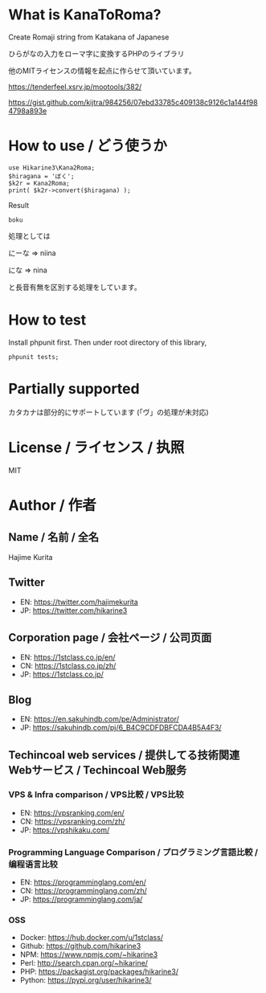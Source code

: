 # What is KanaToRoma?
Create Romaji string from Katakana of Japanese

ひらがなの入力をローマ字に変換するPHPのライブラリ

他のMITライセンスの情報を起点に作らせて頂いています。

https://tenderfeel.xsrv.jp/mootools/382/

https://gist.github.com/kijtra/984256/07ebd33785c409138c9126c1a144f984798a893e


# How to use / どう使うか

```
use Hikarine3\Kana2Roma;
$hiragana = 'ぼく';
$k2r = Kana2Roma;
print( $k2r->convert($hiragana) );
```

Result
```
boku
```

処理としては

にーな => niina

にな => nina

と長音有無を区別する処理をしています。

# How to test

Install phpunit first. Then under root directory of this library,

```
phpunit tests;
```

# Partially supported
カタカナは部分的にサポートしています
(「ヴ」の処理が未対応)


# License / ライセンス / 执照

MIT

# Author / 作者

## Name / 名前 / 全名
Hajime Kurita

## Twitter
- EN: https://twitter.com/hajimekurita
- JP: https://twitter.com/hikarine3

## Corporation page / 会社ページ / 公司页面
- EN: https://1stclass.co.jp/en/
- CN: https://1stclass.co.jp/zh/
- JP: https://1stclass.co.jp/

## Blog
- EN: https://en.sakuhindb.com/pe/Administrator/
- JP: https://sakuhindb.com/pj/6_B4C9CDFDBFCDA4B5A4F3/

## Techincoal web services / 提供してる技術関連Webサービス / Techincoal Web服务
### VPS & Infra comparison / VPS比較 / VPS比较
- EN: https://vpsranking.com/en/
- CN: https://vpsranking.com/zh/
- JP: https://vpshikaku.com/

### Programming Language Comparison / プログラミング言語比較 / 编程语言比较
- EN: https://programminglang.com/en/
- CN: https://programminglang.com/zh/
- JP: https://programminglang.com/ja/

### OSS
- Docker: https://hub.docker.com/u/1stclass/
- Github: https://github.com/hikarine3
- NPM: https://www.npmjs.com/~hikarine3
- Perl: http://search.cpan.org/~hikarine/
- PHP: https://packagist.org/packages/hikarine3/
- Python: https://pypi.org/user/hikarine3/
